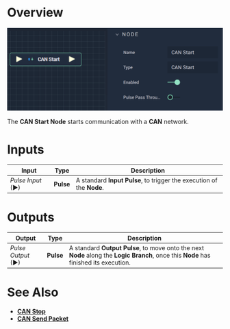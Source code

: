 # Overview

![The CAN Start Node.](../../../.gitbook/assets/canstart.png)

The **CAN Start Node** starts communication with a **CAN** network.


# Inputs

|Input|Type|Description|
|---|---|---|
|*Pulse Input* (►)|**Pulse**|A standard **Input Pulse**, to trigger the execution of the **Node**.|

# Outputs

|Output|Type|Description|
|---|---|---|
|*Pulse Output* (►)|**Pulse**|A standard **Output Pulse**, to move onto the next **Node** along the **Logic Branch**, once this **Node** has finished its execution.|

# See Also

* [**CAN Stop**](canstop.md)
* [**CAN Send Packet**](cansendpacket.md)
